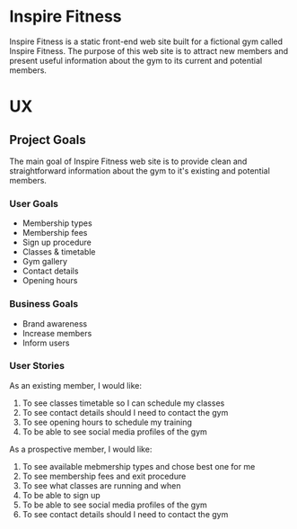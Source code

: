 # Inspire Fitness 

Inspire Fitness is a static front-end web site built for a fictional 
gym called Inspire Fitness. The purpose of this web site is to attract 
new members and present useful information about the gym to its current 
and potential members.

# UX
## Project Goals
The main goal of Inspire Fitness web site is to provide clean and 
straightforward information about the gym to it's existing and potential 
members.

### **User Goals**
- Membership types
- Membership fees
- Sign up procedure
- Classes & timetable
- Gym gallery
- Contact details
- Opening hours

### **Business Goals**
- Brand awareness
- Increase members
- Inform users

### **User Stories**
As an existing member, I would like:

1. To see classes timetable so I can schedule my classes
2. To see contact details should I need to contact the gym
3. To see opening hours to schedule my training
4. To be able to see social media profiles of the gym 

As a prospective member, I would like:

1. To see available mebmership types and chose best one for me
2. To see membership fees and exit procedure
3. To see what classes are running and when
4. To be able to sign up
5. To be able to see social media profiles of the gym
6. To see contact details should I need to contact the gym

